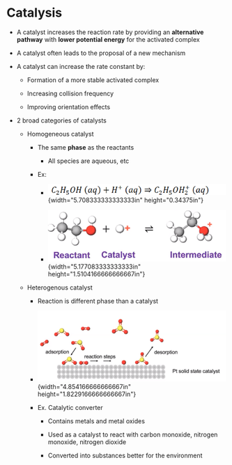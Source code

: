 # Catalysis
-   A catalyst increases the reaction rate by providing an **alternative pathway** with **lower potential energy** for the activated complex
-   A catalyst often leads to the proposal of a new mechanism
-   A catalyst can increase the rate constant by:

    -   Formation of a more stable activated complex

    -   Increasing collision frequency

    -   Improving orientation effects
-   2 broad categories of catalysts

    -   Homogeneous catalyst

        -   The same **phase** as the reactants

            -   All species are aqueous, etc

        -   Ex:

            -   ![](../media/Unit-5-Catalysis-image1.png){width="5.708333333333333in" height="0.34375in"}

            -   ![Reactant Catalyst Intermediate ](../media/Unit-5-Catalysis-image2.png){width="5.177083333333333in" height="1.5104166666666667in"}

    -   Heterogenous catalyst

        -   Reaction is different phase than a catalyst

        -   ![= OS )d uoqduosep Sd91S uonoee 」 , 丶 IJ0!Wuospe ](../media/Unit-5-Catalysis-image3.png){width="4.854166666666667in" height="1.8229166666666667in"}

        -   Ex. Catalytic converter

            -   Contains metals and metal oxides

            -   Used as a catalyst to react with carbon monoxide, nitrogen monoxide, nitrogen dioxide

            -   Converted into substances better for the environment





